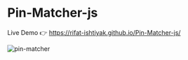 # Pin-Matcher-js  
  
Live Demo 👉 https://rifat-ishtiyak.github.io/Pin-Matcher-js/  
  
![pin-matcher](https://user-images.githubusercontent.com/56845656/153754215-b86d43c1-d715-48c3-bed7-c7f33f900c08.png)
